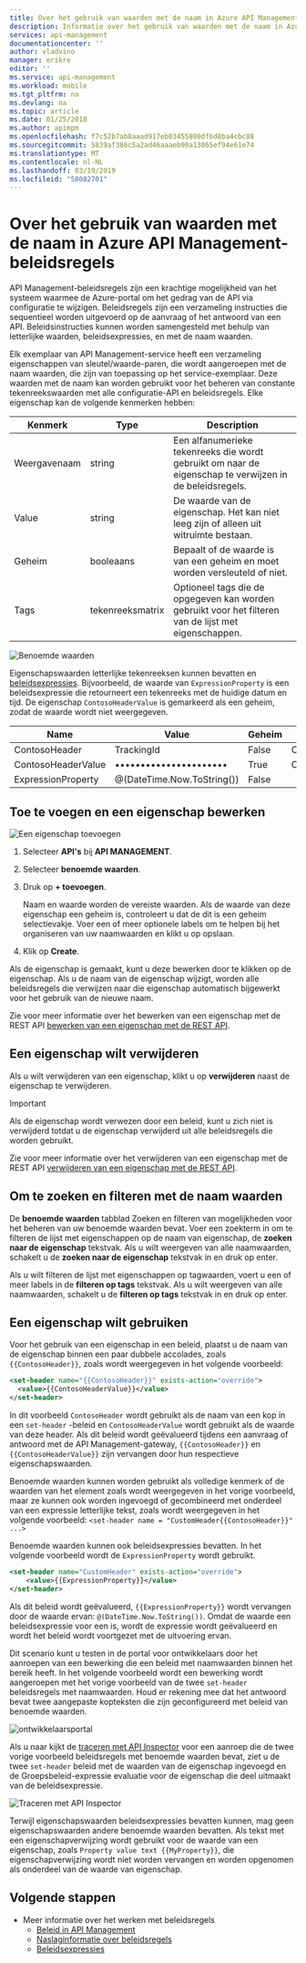 ```yaml
---
title: Over het gebruik van waarden met de naam in Azure API Management-beleidsregels
description: Informatie over het gebruik van waarden met de naam in Azure API Management-beleidsregels.
services: api-management
documentationcenter: ''
author: vladvino
manager: erikre
editor: ''
ms.service: api-management
ms.workload: mobile
ms.tgt_pltfrm: na
ms.devlang: na
ms.topic: article
ms.date: 01/25/2018
ms.author: apimpm
ms.openlocfilehash: f7c52b7ab8aaad917eb03455800df6d8ba4cbc88
ms.sourcegitcommit: 5839af386c5a2ad46aaaeb90a13065ef94e61e74
ms.translationtype: MT
ms.contentlocale: nl-NL
ms.lasthandoff: 03/19/2019
ms.locfileid: "58082701"
---
```

# <a name="how-to-use-named-values-in-azure-api-management-policies"></a>Over het gebruik van waarden met de naam in Azure API Management-beleidsregels
API Management-beleidsregels zijn een krachtige mogelijkheid van het systeem waarmee de Azure-portal om het gedrag van de API via configuratie te wijzigen. Beleidsregels zijn een verzameling instructies die sequentieel worden uitgevoerd op de aanvraag of het antwoord van een API. Beleidsinstructies kunnen worden samengesteld met behulp van letterlijke waarden, beleidsexpressies, en met de naam waarden. 

Elk exemplaar van API Management-service heeft een verzameling eigenschappen van sleutel/waarde-paren, die wordt aangeroepen met de naam waarden, die zijn van toepassing op het service-exemplaar. Deze waarden met de naam kan worden gebruikt voor het beheren van constante tekenreekswaarden met alle configuratie-API en beleidsregels. Elke eigenschap kan de volgende kenmerken hebben:

| Kenmerk | Type | Description |
| --- | --- | --- |
| Weergavenaam |string |Een alfanumerieke tekenreeks die wordt gebruikt om naar de eigenschap te verwijzen in de beleidsregels. |
| Value |string |De waarde van de eigenschap. Het kan niet leeg zijn of alleen uit witruimte bestaan. |
|Geheim|booleaans|Bepaalt of de waarde is van een geheim en moet worden versleuteld of niet.|
| Tags |tekenreeksmatrix |Optioneel tags die de opgegeven kan worden gebruikt voor het filteren van de lijst met eigenschappen. |

![Benoemde waarden](./media/api-management-howto-properties/named-values.png)

Eigenschapswaarden letterlijke tekenreeksen kunnen bevatten en [beleidsexpressies](https://msdn.microsoft.com/library/azure/dn910913.aspx). Bijvoorbeeld, de waarde van `ExpressionProperty` is een beleidsexpressie die retourneert een tekenreeks met de huidige datum en tijd. De eigenschap `ContosoHeaderValue` is gemarkeerd als een geheim, zodat de waarde wordt niet weergegeven.

| Name | Value | Geheim | Tags |
| --- | --- | --- | --- |
| ContosoHeader |TrackingId |False |Contoso |
| ContosoHeaderValue |•••••••••••••••••••••• |True |Contoso |
| ExpressionProperty |@(DateTime.Now.ToString()) |False | |

## <a name="to-add-and-edit-a-property"></a>Toe te voegen en een eigenschap bewerken

![Een eigenschap toevoegen](./media/api-management-howto-properties/add-property.png)

1. Selecteer **API's** bij **API MANAGEMENT**.
2. Selecteer **benoemde waarden**.
3. Druk op **+ toevoegen**.

   Naam en waarde worden de vereiste waarden. Als de waarde van deze eigenschap een geheim is, controleert u dat de dit is een geheim selectievakje. Voer een of meer optionele labels om te helpen bij het organiseren van uw naamwaarden en klikt u op opslaan.
4. Klik op **Create**.

Als de eigenschap is gemaakt, kunt u deze bewerken door te klikken op de eigenschap. Als u de naam van de eigenschap wijzigt, worden alle beleidsregels die verwijzen naar die eigenschap automatisch bijgewerkt voor het gebruik van de nieuwe naam.

Zie voor meer informatie over het bewerken van een eigenschap met de REST API [bewerken van een eigenschap met de REST API](https://msdn.microsoft.com/library/azure/mt651775.aspx#Patch).

## <a name="to-delete-a-property"></a>Een eigenschap wilt verwijderen

Als u wilt verwijderen van een eigenschap, klikt u op **verwijderen** naast de eigenschap te verwijderen.

> [!IMPORTANT]
> Als de eigenschap wordt verwezen door een beleid, kunt u zich niet is verwijderd totdat u de eigenschap verwijderd uit alle beleidsregels die worden gebruikt.
> 
> 

Zie voor meer informatie over het verwijderen van een eigenschap met de REST API [verwijderen van een eigenschap met de REST API](https://msdn.microsoft.com/library/azure/mt651775.aspx#Delete).

## <a name="to-search-and-filter-named-values"></a>Om te zoeken en filteren met de naam waarden

De **benoemde waarden** tabblad Zoeken en filteren van mogelijkheden voor het beheren van uw benoemde waarden bevat. Voer een zoekterm in om te filteren de lijst met eigenschappen op de naam van eigenschap, de **zoeken naar de eigenschap** tekstvak. Als u wilt weergeven van alle naamwaarden, schakelt u de **zoeken naar de eigenschap** tekstvak in en druk op enter.

Als u wilt filteren de lijst met eigenschappen op tagwaarden, voert u een of meer labels in de **filteren op tags** tekstvak. Als u wilt weergeven van alle naamwaarden, schakelt u de **filteren op tags** tekstvak in en druk op enter.

## <a name="to-use-a-property"></a>Een eigenschap wilt gebruiken

Voor het gebruik van een eigenschap in een beleid, plaatst u de naam van de eigenschap binnen een paar dubbele accolades, zoals `{{ContosoHeader}}`, zoals wordt weergegeven in het volgende voorbeeld:

```xml
<set-header name="{{ContosoHeader}}" exists-action="override">
  <value>{{ContosoHeaderValue}}</value>
</set-header>
```

In dit voorbeeld `ContosoHeader` wordt gebruikt als de naam van een kop in een `set-header` -beleid en `ContosoHeaderValue` wordt gebruikt als de waarde van deze header. Als dit beleid wordt geëvalueerd tijdens een aanvraag of antwoord met de API Management-gateway, `{{ContosoHeader}}` en `{{ContosoHeaderValue}}` zijn vervangen door hun respectieve eigenschapswaarden.

Benoemde waarden kunnen worden gebruikt als volledige kenmerk of de waarden van het element zoals wordt weergegeven in het vorige voorbeeld, maar ze kunnen ook worden ingevoegd of gecombineerd met onderdeel van een expressie letterlijke tekst, zoals wordt weergegeven in het volgende voorbeeld: `<set-header name = "CustomHeader{{ContosoHeader}}" ...>`

Benoemde waarden kunnen ook beleidsexpressies bevatten. In het volgende voorbeeld wordt de `ExpressionProperty` wordt gebruikt.

```xml
<set-header name="CustomHeader" exists-action="override">
    <value>{{ExpressionProperty}}</value>
</set-header>
```

Als dit beleid wordt geëvalueerd, `{{ExpressionProperty}}` wordt vervangen door de waarde ervan: `@(DateTime.Now.ToString())`. Omdat de waarde een beleidsexpressie voor een is, wordt de expressie wordt geëvalueerd en wordt het beleid wordt voortgezet met de uitvoering ervan.

Dit scenario kunt u testen in de portal voor ontwikkelaars door het aanroepen van een bewerking die een beleid met naamwaarden binnen het bereik heeft. In het volgende voorbeeld wordt een bewerking wordt aangeroepen met het vorige voorbeeld van de twee `set-header` beleidsregels met naamwaarden. Houd er rekening mee dat het antwoord bevat twee aangepaste kopteksten die zijn geconfigureerd met beleid van benoemde waarden.

![ontwikkelaarsportal][api-management-send-results]

Als u naar kijkt de [traceren met API Inspector](api-management-howto-api-inspector.md) voor een aanroep die de twee vorige voorbeeld beleidsregels met benoemde waarden bevat, ziet u de twee `set-header` beleid met de waarden van de eigenschap ingevoegd en de Groepsbeleid-expressie evaluatie voor de eigenschap die deel uitmaakt van de beleidsexpressie.

![Traceren met API Inspector][api-management-api-inspector-trace]

Terwijl eigenschapswaarden beleidsexpressies bevatten kunnen, mag geen eigenschapswaarden andere benoemde waarden bevatten. Als tekst met een eigenschapverwijzing wordt gebruikt voor de waarde van een eigenschap, zoals `Property value text {{MyProperty}}`, die eigenschapverwijzing wordt niet worden vervangen en worden opgenomen als onderdeel van de waarde van eigenschap.

## <a name="next-steps"></a>Volgende stappen
* Meer informatie over het werken met beleidsregels
  * [Beleid in API Management](api-management-howto-policies.md)
  * [Naslaginformatie over beleidsregels](https://msdn.microsoft.com/library/azure/dn894081.aspx)
  * [Beleidsexpressies](https://msdn.microsoft.com/library/azure/dn910913.aspx)

[api-management-send-results]: ./media/api-management-howto-properties/api-management-send-results.png
[api-management-properties-filter]: ./media/api-management-howto-properties/api-management-properties-filter.png
[api-management-api-inspector-trace]: ./media/api-management-howto-properties/api-management-api-inspector-trace.png

